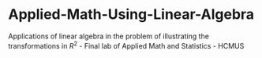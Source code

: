 # Applied-Math-Using-Linear-Algebra
Applications of linear algebra in the problem of illustrating the transformations in $R^2$ - Final lab of Applied Math and Statistics - HCMUS
